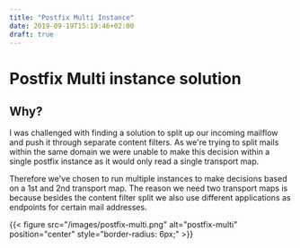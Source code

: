 ```yaml
---
title: "Postfix Multi Instance"
date: 2019-09-19T15:19:46+02:00
draft: true
---
```


# Postfix Multi instance solution

## Why?

I was challenged with finding a solution to split up our incoming mailflow and push it through separate content filters. As we're trying to split mails within the same domain we were unable to make this decision within a single postfix instance as it would only read a single transport map.

Therefore we've chosen to run multiple instances to make decisions based on a 1st and 2nd transport map. The reason we need two transport maps is because besides the content filter split we also use different applications as endpoints for certain mail addresses.

{{< figure src="/images/postfix-multi.png" alt="postfix-multi" position="center" style="border-radius: 6px;" >}}
